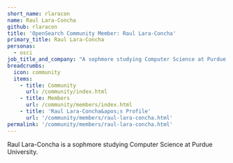 ```yaml
---
short_name: rlaracon
name: Raul Lara-Concha
github: rlaracon
title: 'OpenSearch Community Member: Raul Lara-Concha'
primary_title: Raul Lara-Concha
personas:
  - osci
job_title_and_company: "A sophmore studying Computer Science at Purdue University"
breadcrumbs:
  icon: community
  items:
    - title: Community
      url: /community/index.html
    - title: Members
      url: /community/members/index.html
    - title: 'Raul Lara-Concha&apos;s Profile'
      url: '/community/members/raul-lara-concha.html'
permalink: '/community/members/raul-lara-concha.html'
---
```


Raul Lara-Concha is a sophmore studying Computer Science at Purdue University.
